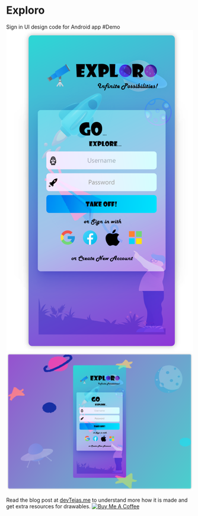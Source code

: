 # Exploro
 Sign in UI design code for Android app
#Demo
![Demo 1](https://github.com/Tejas242/Exploro/blob/main/Exploro%404x.png)
![Demo 2](https://github.com/Tejas242/Exploro/blob/main/Exploro.png)

Read the blog post at [devTejas.me](https://www.devtejas.me/2021/05/exploro.html) to understand more how it is made and get extra resources for drawables.
<a href="https://www.buymeacoffee.com/devTejas" target="_blank"><img src="https://cdn.buymeacoffee.com/buttons/v2/default-yellow.png" alt="Buy Me A Coffee" style="height: 60px !important;width: 217px !important;" ></a>
